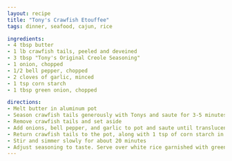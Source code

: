 ```yaml
---
layout: recipe
title: "Tony's Crawfish Etouffee"
tags: dinner, seafood, cajun, rice

ingredients:
- 4 tbsp butter
- 1 lb crawfish tails, peeled and deveined
- 3 tbsp "Tony's Original Creole Seasoning"
- 1 onion, chopped
- 1/2 bell pepper, chopped
- 2 cloves of garlic, minced
- 1 tsp corn starch
- 1 tbsp green onion, chopped

directions:
- Melt butter in aluminum pot
- Season crawfish tails generously with Tonys and saute for 3-5 minutes
- Remove crawfish tails and set aside
- Add onions, bell pepper, and garlic to pot and saute until translucent and tender
- Return crawfish tails to the pot, along with 1 tsp of corn starch in 1 cup of cold water
- Stir and simmer slowly for about 20 minutes
- Adjust seasoning to taste. Serve over white rice garnished with green onions
---
```

